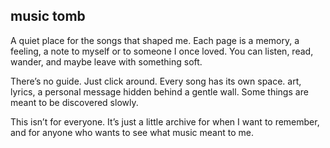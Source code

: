 ## music tomb

A quiet place for the songs that shaped me. Each page is a memory, a feeling, a note to myself or to someone I once loved. You can listen, read, wander, and maybe leave with something soft.

There’s no guide. Just click around. Every song has its own space. art, lyrics, a personal message hidden behind a gentle wall. Some things are meant to be discovered slowly.

This isn’t for everyone. It’s just a little archive for when I want to remember, and for anyone who wants to see what music meant to me.
